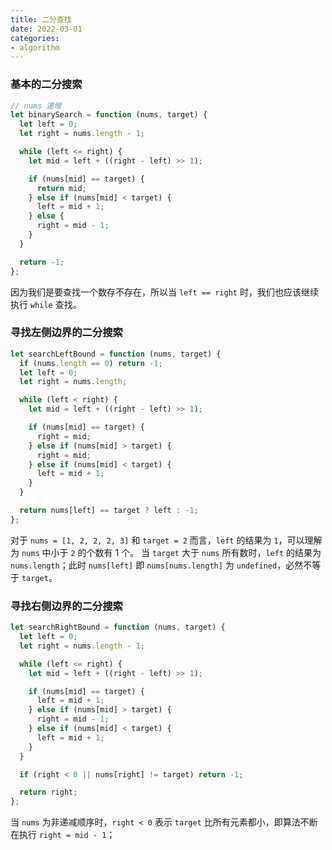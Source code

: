 ```yaml
---
title: 二分查找
date: 2022-03-01
categories:
- algorithm
---
```


### 基本的二分搜索

```js
// nums 递增
let binarySearch = function (nums, target) {
  let left = 0;
  let right = nums.length - 1;

  while (left <= right) {
    let mid = left + ((right - left) >> 1);

    if (nums[mid] == target) {
      return mid;
    } else if (nums[mid] < target) {
      left = mid + 1;
    } else {
      right = mid - 1;
    }
  }

  return -1;
};
```

因为我们是要查找一个数存不存在，所以当 `left == right` 时，我们也应该继续执行 `while` 查找。

### 寻找左侧边界的二分搜索

```js
let searchLeftBound = function (nums, target) {
  if (nums.length == 0) return -1;
  let left = 0;
  let right = nums.length;

  while (left < right) {
    let mid = left + ((right - left) >> 1);

    if (nums[mid] == target) {
      right = mid;
    } else if (nums[mid] > target) {
      right = mid;
    } else if (nums[mid] < target) {
      left = mid + 1;
    }
  }

  return nums[left] == target ? left : -1;
};
```

对于 `nums = [1, 2, 2, 2, 3]` 和 `target = 2` 而言，`left` 的结果为 `1`，可以理解为 `nums` 中小于 `2` 的个数有 1 个。
当 `target` 大于 `nums` 所有数时，`left` 的结果为 `nums.length`；此时 `nums[left]` 即 `nums[nums.length]` 为 `undefined`，必然不等于 `target`。

### 寻找右侧边界的二分搜索

```js
let searchRightBound = function (nums, target) {
  let left = 0;
  let right = nums.length - 1;

  while (left <= right) {
    let mid = left + ((right - left) >> 1);

    if (nums[mid] == target) {
      left = mid + 1;
    } else if (nums[mid] > target) {
      right = mid - 1;
    } else if (nums[mid] < target) {
      left = mid + 1;
    }
  }

  if (right < 0 || nums[right] != target) return -1;

  return right;
};
```

当 `nums` 为非递减顺序时，`right < 0` 表示 `target` 比所有元素都小，即算法不断在执行 `right = mid - 1`；
